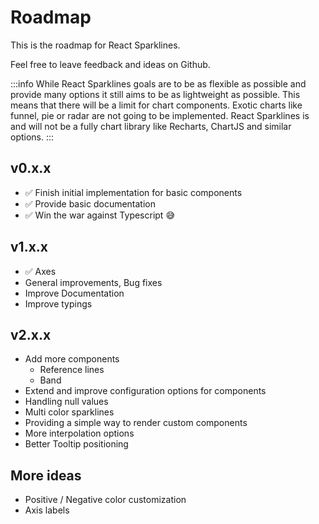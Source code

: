 # Roadmap

This is the roadmap for React Sparklines.

Feel free to leave feedback and ideas on Github.

:::info
While React Sparklines goals are to be as flexible as possible and provide many options it still aims to be as lightweight as possible. This means that there will be a limit for chart components. Exotic charts like funnel, pie or radar are not going to be implemented. React Sparklines is and will not be a fully chart library like Recharts, ChartJS and similar options. 
:::

## v0.x.x

- :white_check_mark: Finish initial implementation for basic components
- :white_check_mark: Provide basic documentation
- :white_check_mark: Win the war against Typescript :sweat_smile:

## v1.x.x

- :white_check_mark: Axes
- General improvements, Bug fixes
- Improve Documentation
- Improve typings

## v2.x.x

- Add more components
  - Reference lines
  - Band
- Extend and improve configuration options for components
- Handling null values
- Multi color sparklines
- Providing a simple way to render custom components
- More interpolation options
- Better Tooltip positioning


## More ideas
- Positive / Negative color customization
- Axis labels